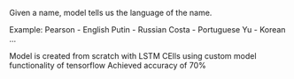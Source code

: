 Given a name, model tells us the language of the name.

Example:
Pearson - English
Putin - Russian
Costa - Portuguese
Yu - Korean
...

Model is created from scratch with LSTM CElls using custom model functionality of tensorflow
Achieved accuracy of 70%

